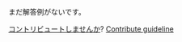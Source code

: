 
まだ解答例がないです。

[コントリビュートしませんか](https://github.com/BFEdev/BFE.dev-solutions/blob/main/question/how-do-you-give-and-receive-feedback_ja.md)?  [Contribute guideline](https://github.com/BFEdev/BFE.dev-solutions#how-to-contribute)
